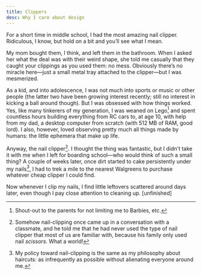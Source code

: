 ```yaml
---
title: Clippers
desc: Why I care about design
---
```


For a short time in middle school, I had the most amazing nail clipper. Ridiculous, I know, but hold on a bit and you’ll see what I mean.

My mom bought them, I think, and left them in the bathroom. When I asked her what the deal was with their weird shape, she told me casually that they caught your clippings as you used them: no mess. Obviously there’s no miracle here—just a small metal tray attached to the clipper—but I was mesmerized.

As a kid, and into adolescence, I was not much into sports or music or other people (the latter two have been growing interest recently; still no interest in kicking a ball around though). But I was obsessed with how things worked. Yes, like many tinkerers of my generation, I was weaned on Lego[^1] and spent countless hours building everything from RC cars to, at age 10, with help from my dad, a desktop computer from scratch (with 512 MB of RAM, good lord). I also, however, loved observing pretty much all things made by humans: the little ephemera that make up life.

Anyway, the nail clipper[^2]. I thought the thing was fantastic, but I didn't take it with me when I left for boarding school—who would think of such a small thing? A couple of weeks later, once dirt started to cake persistently under my nails[^3], I had to trek a mile to the nearest Walgreens to purchase whatever cheap clipper I could find.

Now whenever I clip my nails, I find little leftovers scattered around days later, even though I pay close attention to cleaning up. [unfinished]

[^1]: Shout-out to the parents for not limiting me to Barbies, etc.
[^2]: Somehow nail-clipping once came up in a conversation with a classmate, and he told me that he had never used the type of nail clipper that most of us are familiar with, because his family only used nail *scissors*. What a world!
[^3]: My policy toward nail-clipping is the same as my philosophy about haircuts: as infrequently as possible without alienating everyone around me.
